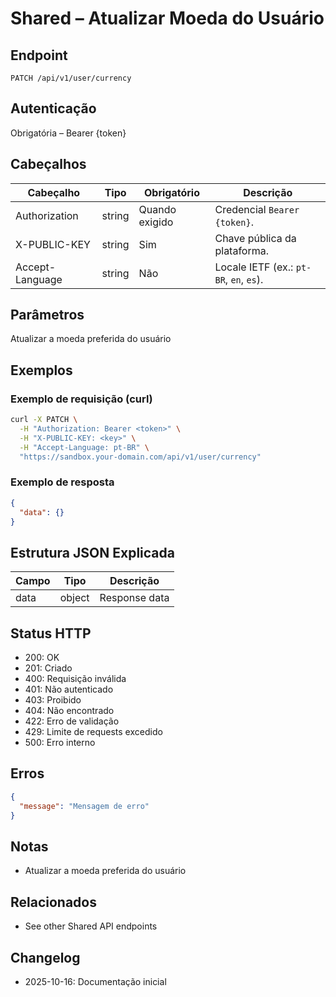 # Shared – Atualizar Moeda do Usuário

## Endpoint

```
PATCH /api/v1/user/currency
```

## Autenticação

Obrigatória – Bearer {token}

## Cabeçalhos

| Cabeçalho     | Tipo | Obrigatório | Descrição |
| ---------------- | ------ | -------- | ----------- |
| Authorization    | string | Quando exigido | Credencial `Bearer {token}`. |
| X-PUBLIC-KEY     | string | Sim      | Chave pública da plataforma. |
| Accept-Language  | string | Não       | Locale IETF (ex.: `pt-BR`, `en`, `es`). |

## Parâmetros

Atualizar a moeda preferida do usuário

## Exemplos

### Exemplo de requisição (curl)

```bash
curl -X PATCH \
  -H "Authorization: Bearer <token>" \
  -H "X-PUBLIC-KEY: <key>" \
  -H "Accept-Language: pt-BR" \
  "https://sandbox.your-domain.com/api/v1/user/currency"
```

### Exemplo de resposta

```json
{
  "data": {}
}
```

## Estrutura JSON Explicada

| Campo | Tipo | Descrição |
| ----------- | ------- | ----------- |
| data        | object  | Response data |

## Status HTTP

- 200: OK
- 201: Criado
- 400: Requisição inválida
- 401: Não autenticado
- 403: Proibido
- 404: Não encontrado
- 422: Erro de validação
- 429: Limite de requests excedido
- 500: Erro interno

## Erros

```json
{
  "message": "Mensagem de erro"
}
```

## Notas

- Atualizar a moeda preferida do usuário

## Relacionados

- See other Shared API endpoints

## Changelog

- 2025-10-16: Documentação inicial
